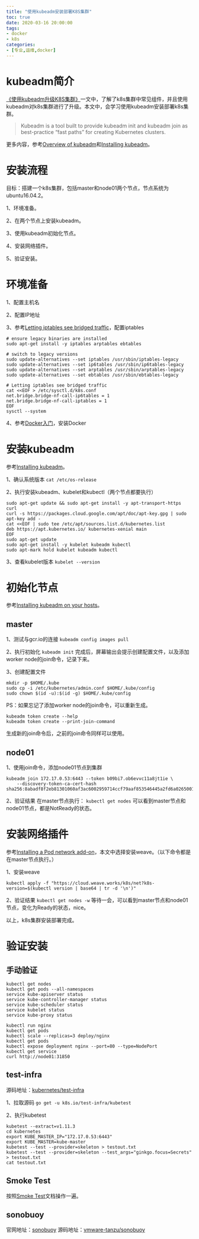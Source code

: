 ```yaml
---
title: "使用kubeadm安装部署K8S集群"
toc: true
date: 2020-03-16 20:00:00
tags:
- docker
- k8s
categories: 
- [专业,运维,docker]
---
```


# kubeadm简介
[《使用kubeadm升级K8S集群》](https://www.voidking.com/dev-kubeadm-upgrade/)一文中，了解了k8s集群中常见组件，并且使用kubeadm对k8s集群进行了升级。本文中，会学习使用kubeadm安装部署k8s集群。

> Kubeadm is a tool built to provide kubeadm init and kubeadm join as best-practice “fast paths” for creating Kubernetes clusters.

更多内容，参考[Overview of kubeadm](https://kubernetes.io/docs/reference/setup-tools/kubeadm/kubeadm/)和[Installing kubeadm](https://kubernetes.io/docs/setup/production-environment/tools/kubeadm/install-kubeadm/)。

<!--more-->

# 安装流程
目标：搭建一个k8s集群，包括master和node01两个节点，节点系统为ubuntu16.04.2。

1、环境准备。

2、在两个节点上安装kubeadm。

3、使用kubeadm初始化节点。

4、安装网络插件。

5、验证安装。

# 环境准备

1、配置主机名

2、配置IP地址

3、参考[Letting iptables see bridged traffic](https://kubernetes.io/docs/setup/production-environment/tools/kubeadm/install-kubeadm/#letting-iptables-see-bridged-traffic)，配置iptables

```
# ensure legacy binaries are installed
sudo apt-get install -y iptables arptables ebtables

# switch to legacy versions
sudo update-alternatives --set iptables /usr/sbin/iptables-legacy
sudo update-alternatives --set ip6tables /usr/sbin/ip6tables-legacy
sudo update-alternatives --set arptables /usr/sbin/arptables-legacy
sudo update-alternatives --set ebtables /usr/sbin/ebtables-legacy

# Letting iptables see bridged traffic
cat <<EOF > /etc/sysctl.d/k8s.conf
net.bridge.bridge-nf-call-ip6tables = 1
net.bridge.bridge-nf-call-iptables = 1
EOF
sysctl --system
```

4、参考[Docker入门](https://www.voidking.com/dev-docker-start/)，安装Docker

# 安装kubeadm
参考[Installing kubeadm](https://kubernetes.io/docs/setup/production-environment/tools/kubeadm/install-kubeadm/)。

1、确认系统版本
`cat /etc/os-release`

2、执行安装kubeadm、kubelet和kubectl（两个节点都要执行）
```
sudo apt-get update && sudo apt-get install -y apt-transport-https curl
curl -s https://packages.cloud.google.com/apt/doc/apt-key.gpg | sudo apt-key add -
cat <<EOF | sudo tee /etc/apt/sources.list.d/kubernetes.list
deb https://apt.kubernetes.io/ kubernetes-xenial main
EOF
sudo apt-get update
sudo apt-get install -y kubelet kubeadm kubectl
sudo apt-mark hold kubelet kubeadm kubectl
```

3、查看kubelet版本
`kubelet --version`

# 初始化节点
参考[Installing kubeadm on your hosts](https://kubernetes.io/docs/setup/production-environment/tools/kubeadm/create-cluster-kubeadm/#installing-kubeadm-on-your-hosts)。

## master
1、测试与gcr.io的连接
`kubeadm config images pull`

2、执行初始化
`kubeadm init`
完成后，屏幕输出会提示创建配置文件，以及添加worker node的join命令，记录下来。

3、创建配置文件
```
mkdir -p $HOME/.kube
sudo cp -i /etc/kubernetes/admin.conf $HOME/.kube/config
sudo chown $(id -u):$(id -g) $HOME/.kube/config
```

PS：如果忘记了添加worker node的join命令，可以重新生成。
```
kubeadm token create --help
kubeadm token create --print-join-command
```
生成新的join命令后，之前的join命令同样可以使用。


## node01
1、使用join命令，添加node01节点到集群
```
kubeadm join 172.17.0.53:6443 --token b09bi7.ob6evvc11a8jt1ie \
    --discovery-token-ca-cert-hash sha256:8abadf8f2eb81301060af3ac6002959714ccf79aaf853546445a2fd6a0265001
```

2、验证结果
在master节点执行：
`kubectl get nodes`
可以看到master节点和node01节点，都是NotReady的状态。

# 安装网络插件
参考[Installing a Pod network add-on](https://kubernetes.io/docs/setup/production-environment/tools/kubeadm/create-cluster-kubeadm/#pod-network)，本文中选择安装weave。（以下命令都是在master节点执行。）

1、安装weave
```
kubectl apply -f "https://cloud.weave.works/k8s/net?k8s-version=$(kubectl version | base64 | tr -d '\n')"
```

2、验证结果
`kubectl get nodes -w`
等待一会，可以看到master节点和node01节点，变化为Ready的状态，nice。

以上，k8s集群安装部署完成。

# 验证安装
## 手动验证
```
kubectl get nodes
kubectl get pods --all-namespaces
service kube-apiserver status
service kube-controller-manager status
service kube-scheduler status
service kubelet status
service kube-proxy status
```

```
kubectl run nginx
kubectl get pods
kubectl scale --replicas=3 deploy/nginx
kubectl get pods
kubectl expose deployment nginx --port=80 --type=NodePort
kubectl get service
curl http://node01:31850
```

## test-infra
源码地址：[kubernetes/test-infra](https://github.com/kubernetes/test-infra)

1、拉取源码
`go get -u k8s.io/test-infra/kubetest`

2、执行kubetest
```
kubetest --extract=v1.11.3
cd kubernetes
export KUBE_MASTER_IP="172.17.0.53:6443"
export KUBE_MASTER=kube-master
kubetest --test --provider=skeleton > testout.txt
kubetest --test --provider=skeleton --test_args="ginkgo.focus=Secrets" > testout.txt
cat testout.txt
```

## Smoke Test
按照[Smoke Test](https://github.com/mmumshad/kubernetes-the-hard-way/blob/master/docs/15-smoke-test.md)文档操作一遍。

## sonobuoy
官网地址：[sonobuoy](https://sonobuoy.io/)
源码地址：[vmware-tanzu/sonobuoy](https://github.com/vmware-tanzu/sonobuoy)